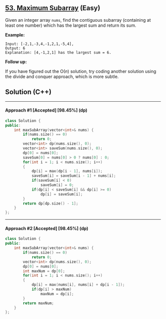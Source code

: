 ## [53. Maximum Subarray](https://leetcode.com/problems/maximum-subarray/) (Easy)

Given an integer array `nums`, find the contiguous subarray (containing at least one number) which has the largest sum and return its sum.

**Example:**

```
Input: [-2,1,-3,4,-1,2,1,-5,4],
Output: 6
Explanation: [4,-1,2,1] has the largest sum = 6.
```

**Follow up:**

If you have figured out the O(*n*) solution, try coding another solution using the divide and conquer approach, which is more subtle.

## Solution (C++)

---

#### Approach #1  [Accepted] [98.45%] (dp)

```c++
class Solution {
public:
    int maxSubArray(vector<int>& nums) {
        if(nums.size() == 0)
            return 0;
        vector<int> dp(nums.size(), 0);
        vector<int> saveSum(nums.size(), 0);
        dp[0] = nums[0];
        saveSum[0] = nums[0] > 0 ? nums[0] : 0;
        for(int i = 1; i < nums.size(); i++)
        {
            dp[i] = max(dp[i - 1], nums[i]);
            saveSum[i] = saveSum[i - 1] + nums[i];
            if(saveSum[i] < 0)
                saveSum[i] = 0;
            if(dp[i] < saveSum[i] && dp[i] >= 0)
                dp[i] = saveSum[i];
        }
        return dp[dp.size() - 1];
    }
};
```

---

#### Approach #2  [Accepted] [98.45%] (dp)

```c++
class Solution {
public:
    int maxSubArray(vector<int>& nums) {
        if(nums.size() == 0)
            return 0;
        vector<int> dp(nums.size(), 0);
        dp[0] = nums[0];
        int maxNum = dp[0];
        for(int i = 1; i < nums.size(); i++)
        {
            dp[i] = max(nums[i], nums[i] + dp[i - 1]);
            if(dp[i] > maxNum)
                maxNum = dp[i];
        }
        return maxNum;
    }
};
```

